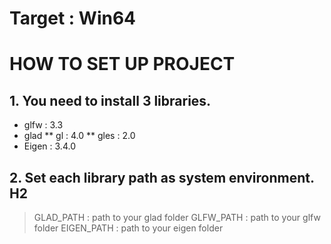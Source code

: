 # Target : Win64

# HOW TO SET UP PROJECT
## 1. You need to install 3 libraries.
* glfw : 3.3
* glad
** gl : 4.0
** gles : 2.0
* Eigen : 3.4.0

## 2. Set each library path as system environment. H2
> GLAD_PATH : path to your glad folder
> GLFW_PATH : path to your glfw folder
> EIGEN_PATH : path to your eigen folder
